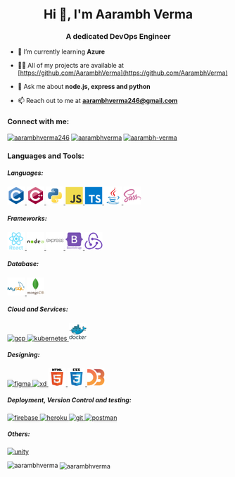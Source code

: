 <h1 align="center">Hi 👋, I'm Aarambh Verma</h1>
<h3 align="center">A dedicated DevOps Engineer</h3>

- 🌱 I’m currently learning **Azure**

- 👨‍💻 All of my projects are available at [https://github.com/AarambhVerma](https://github.com/AarambhVerma)

- 💬 Ask me about **node.js, express and python**

- 📫 Reach out to me at **aarambhverma246@gmail.com**

<h3 align="left">Connect with me:</h3>
<p align="left">
<a href="https://twitter.com/aarambhverma246" target="blank"><img align="center" src="https://user-images.githubusercontent.com/47849451/120450381-06c17680-c3ae-11eb-8898-99d5c7d0c4fb.png" alt="aarambhverma246" height="40" width="40"/></a>
<a href="https://linkedin.com/in/aarambhverma" target="blank"><img align="center" src="https://user-images.githubusercontent.com/47849451/120450345-00cb9580-c3ae-11eb-9770-cec6bafae660.png" alt="aarambhverma" height="40" width="40" /></a>
<a href="https://stackoverflow.com/users/aarambh-verma" target="blank"><img align="center" src="https://user-images.githubusercontent.com/47849451/120450348-01fcc280-c3ae-11eb-9911-b139174c50fb.png" alt="aarambh-verma" height="40" width="40" /></a>
</p>

<h3 align="left">Languages and Tools:</h3>
<p align="left">
  <h5 align="left">Languages:</h5>
  <!--  C Programming  -->
  <a href="https://www.cprogramming.com/" target="_blank"> <img src="https://raw.githubusercontent.com/devicons/devicon/master/icons/c/c-original.svg" alt="c" width="40" height="40"/> </a> 
  <!--  C++ Programming  -->
  <a href="https://www.w3schools.com/cpp/" target="_blank"> <img src="https://raw.githubusercontent.com/devicons/devicon/master/icons/cplusplus/cplusplus-original.svg" alt="cplusplus" width="40" height="40"/> </a>
  <!--  Python Programming  -->
  <a href="https://www.python.org" target="_blank"> <img src="https://raw.githubusercontent.com/devicons/devicon/master/icons/python/python-original.svg" alt="python" width="40" height="40"/> </a>
  <!--  JavaScript Programming  -->
  <a href="https://developer.mozilla.org/en-US/docs/Web/JavaScript" target="_blank"> <img src="https://raw.githubusercontent.com/devicons/devicon/master/icons/javascript/javascript-original.svg" alt="javascript" width="40" height="40"/> </a>
  <!--  TypeScript Programming  -->
  <a href="https://www.typescriptlang.org/" target="_blank"> <img src="https://raw.githubusercontent.com/devicons/devicon/master/icons/typescript/typescript-original.svg" alt="typescript" width="40" height="40"/> </a>
  <!--  Java Programming  -->
  <a href="https://www.java.com" target="_blank"> <img src="https://raw.githubusercontent.com/devicons/devicon/master/icons/java/java-original.svg" alt="java" width="40" height="40"/> </a>
  <!--  SASS/SCSS  -->
  <a href="https://sass-lang.com" target="_blank"> <img src="https://raw.githubusercontent.com/devicons/devicon/master/icons/sass/sass-original.svg" alt="sass" width="40" height="40"/> </a>
  
  <h5 align="left">Frameworks:</h5>
  <!--  React.js -->
  <a href="https://reactjs.org/" target="_blank"> <img src="https://raw.githubusercontent.com/devicons/devicon/master/icons/react/react-original-wordmark.svg" alt="react" width="40" height="40"/> </a> 
  <!--  Node.js -->
  <a href="https://nodejs.org" target="_blank"> <img src="https://raw.githubusercontent.com/devicons/devicon/master/icons/nodejs/nodejs-original-wordmark.svg" alt="nodejs" width="40" height="40"/> </a>
  <!--  express.js -->
  <a href="https://expressjs.com" target="_blank"> <img src="https://raw.githubusercontent.com/devicons/devicon/master/icons/express/express-original-wordmark.svg" alt="express" width="40" height="40"/> </a>
  <!--  Bootstrap -->
  <a href="https://getbootstrap.com" target="_blank"> <img src="https://raw.githubusercontent.com/devicons/devicon/master/icons/bootstrap/bootstrap-plain-wordmark.svg" alt="bootstrap" width="40" height="40"/> </a>  
  <!--  Redux -->
  <a href="https://redux.js.org" target="_blank"> <img src="https://raw.githubusercontent.com/devicons/devicon/master/icons/redux/redux-original.svg" alt="redux" width="40" height="40"/> </a>
  
   <h5 align="left">Database:</h5>
   <!--  MySQL -->
   <a href="https://www.mysql.com/" target="_blank"> <img src="https://raw.githubusercontent.com/devicons/devicon/master/icons/mysql/mysql-original-wordmark.svg" alt="mysql" width="40" height="40"/> </a>
   <!--  MongoDB -->
   <a href="https://www.mongodb.com/" target="_blank"> <img src="https://raw.githubusercontent.com/devicons/devicon/master/icons/mongodb/mongodb-original-wordmark.svg" alt="mongodb" width="40" height="40"/> </a> 
   
   <h5 align="left">Cloud and Services:</h5>
   <!--  GCP -->
   <a href="https://cloud.google.com" target="_blank"> <img src="https://www.vectorlogo.zone/logos/google_cloud/google_cloud-icon.svg" alt="gcp" width="40" height="40"/> </a>
   <!--  Kubernetes -->
   <a href="https://kubernetes.io" target="_blank"> <img src="https://www.vectorlogo.zone/logos/kubernetes/kubernetes-icon.svg" alt="kubernetes" width="40" height="40"/> </a>
   <!--  Docker -->
   <a href="https://www.docker.com/" target="_blank"> <img src="https://raw.githubusercontent.com/devicons/devicon/master/icons/docker/docker-original-wordmark.svg" alt="docker" width="40" height="40"/> </a> 
   
   <h5 align="left">Designing:</h5>
   <!--  Figma -->
   <a href="https://www.figma.com/" target="_blank"> <img src="https://www.vectorlogo.zone/logos/figma/figma-icon.svg" alt="figma" width="40" height="40"/> </a>
   <!--  AdobeXD -->
   <a href="https://www.adobe.com/products/xd.html" target="_blank"> <img src="https://cdn.worldvectorlogo.com/logos/adobe-xd.svg" alt="xd" width="40" height="40"/> </a>
   <!--  HTML -->
   <a href="https://www.w3.org/html/" target="_blank"> <img src="https://raw.githubusercontent.com/devicons/devicon/master/icons/html5/html5-original-wordmark.svg" alt="html5" width="40" height="40"/> </a>
   <!--  CSS -->
   <a href="https://www.w3schools.com/css/" target="_blank"> <img src="https://raw.githubusercontent.com/devicons/devicon/master/icons/css3/css3-original-wordmark.svg" alt="css3" width="40" height="40"/> </a>
   <!--  D3.js -->
   <a href="https://d3js.org/" target="_blank"> <img src="https://raw.githubusercontent.com/devicons/devicon/master/icons/d3js/d3js-original.svg" alt="d3js" width="40" height="40"/> </a>
   
   <h5 align="left">Deployment, Version Control and testing:</h5>
   <!--  Firebase -->
   <a href="https://firebase.google.com/" target="_blank"> <img src="https://www.vectorlogo.zone/logos/firebase/firebase-icon.svg" alt="firebase" width="40" height="40"/> </a>
   <!--  Heroku -->
   <a href="https://heroku.com" target="_blank"> <img src="https://www.vectorlogo.zone/logos/heroku/heroku-icon.svg" alt="heroku" width="40" height="40"/> </a>
   <!--  Git -->
   <a href="https://git-scm.com/" target="_blank"> <img src="https://www.vectorlogo.zone/logos/git-scm/git-scm-icon.svg" alt="git" width="40" height="40"/> </a> 
   <!--  Postman -->
   <a href="https://postman.com" target="_blank"> <img src="https://www.vectorlogo.zone/logos/getpostman/getpostman-icon.svg" alt="postman" width="40" height="40"/> </a>
   
   <h5 align="left">Others:</h5>
   <a href="https://unity.com/" target="_blank"> <img src="https://www.vectorlogo.zone/logos/unity3d/unity3d-icon.svg" alt="unity" width="40" height="40"/> </a>
</p>

<p>
  <img align="left" src="https://github-readme-stats.vercel.app/api/top-langs?username=aarambhverma&show_icons=true&theme=dark&locale=en&layout=compact" alt="aarambhverma" />
</p>

<p>&nbsp;<img align="center" src="https://github-readme-stats.vercel.app/api?username=aarambhverma&show_icons=true&theme=dark&locale=en" alt="aarambhverma" /></p>
